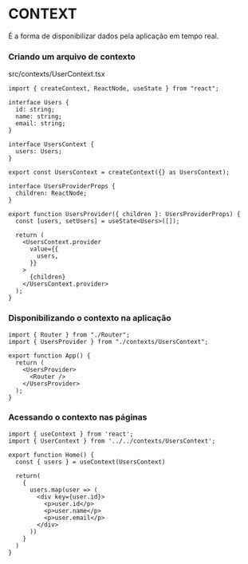 # CONTEXT

É a forma de disponibilizar dados pela aplicação em tempo real.

### Criando um arquivo de contexto

src/contexts/UserContext.tsx

```tsx
import { createContext, ReactNode, useState } from "react";

interface Users {
  id: string;
  name: string;
  email: string;
}

interface UsersContext {
  users: Users;
}

export const UsersContext = createContext({} as UsersContext);

interface UsersProviderProps {
  children: ReactNode;
}

export function UsersProvider({ children }: UsersProviderProps) {
  const [users, setUsers] = useState<Users>([]);

  return (
    <UsersContext.provider
      value={{
        users,
      }}
    >
      {children}
    </UsersContext.provider>
  );
}
```

### Disponibilizando o contexto na aplicação

```tsx
import { Router } from "./Router";
import { UsersProvider } from "./contexts/UsersContext";

export function App() {
  return (
    <UsersProvider>
      <Router />
    </UsersProvider>
  );
}
```

### Acessando o contexto nas páginas

```tsx
import { useContext } from 'react';
import { UserContext } from '../../contexts/UsersContext';

export function Home() {
  const { users } = useContext(UsersContext)

  return(
    {
      users.map(user => (
        <div key={user.id}>
          <p>user.id</p>
          <p>user.name</p>
          <p>user.email</p>
        </div>
      ))
    }
  )
}
```

